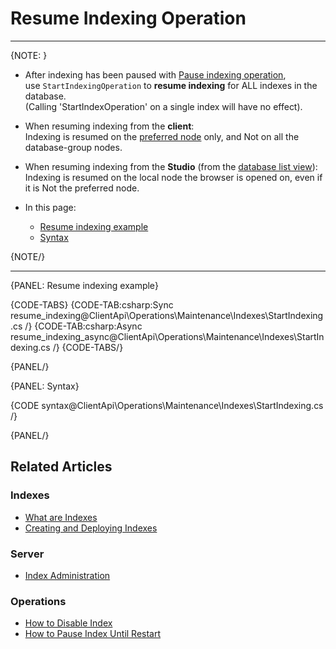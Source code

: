 # Resume Indexing Operation
---

{NOTE: }

* After indexing has been paused with [Pause indexing operation](../../../../client-api/operations/maintenance/indexes/stop-indexing),  
  use `StartIndexingOperation` to __resume indexing__ for ALL indexes in the database.  
  (Calling 'StartIndexOperation' on a single index will have no effect).

* When resuming indexing from the __client__:  
  Indexing is resumed on the [preferred node](../../../../client-api/configuration/load-balance/overview#the-preferred-node) only, and Not on all the database-group nodes.  

* When resuming indexing from the __Studio__ (from the [database list view](../../../../studio/database/databases-list-view#more-actions)):  
  Indexing is resumed on the local node the browser is opened on, even if it is Not the preferred node.  

* In this page:
  * [Resume indexing example](../../../../client-api/operations/maintenance/indexes/start-indexing#resume-indexing-example)
  * [Syntax](../../../../client-api/operations/maintenance/indexes/start-indexing#syntax)

{NOTE/}

---

{PANEL: Resume indexing example}

{CODE-TABS}
{CODE-TAB:csharp:Sync resume_indexing@ClientApi\Operations\Maintenance\Indexes\StartIndexing.cs /}
{CODE-TAB:csharp:Async resume_indexing_async@ClientApi\Operations\Maintenance\Indexes\StartIndexing.cs /}
{CODE-TABS/}

{PANEL/}

{PANEL: Syntax}

{CODE syntax@ClientApi\Operations\Maintenance\Indexes\StartIndexing.cs /}

{PANEL/}

## Related Articles

### Indexes

- [What are Indexes](../../../../indexes/what-are-indexes)
- [Creating and Deploying Indexes](../../../../indexes/creating-and-deploying)

### Server

- [Index Administration](../../../../server/administration/index-administration)

### Operations

- [How to Disable Index](../../../../client-api/operations/maintenance/indexes/disable-index)
- [How to Pause Index Until Restart](../../../../client-api/operations/maintenance/indexes/stop-index)
